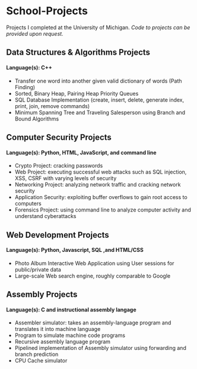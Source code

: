 # School-Projects
Projects I completed at the University of Michigan. *Code to projects can be provided upon request.*

## Data Structures & Algorithms Projects
#### Language(s): C++

* Transfer one word into another given valid dictionary of words (Path Finding)
* Sorted, Binary Heap, Pairing Heap Priority Queues
* SQL Database Implementation (create, insert, delete, generate index, print, join, remove commands)
* Minimum Spanning Tree and Traveling Salesperson using Branch and Bound Algorithms

## Computer Security Projects
#### Language(s): Python, HTML, JavaScript, and command line

* Crypto Project: cracking passwords
* Web Project: executing successful web attacks such as SQL injection, XSS, CSRF with varying levels of security
* Networking Project: analyzing network traffic and cracking network security
* Application Security: exploiting buffer overflows to gain root access to computers
* Forensics Project: using command line to analyze computer activity and understand cyberattacks

## Web Development Projects
#### Language(s): Python, Javascript, SQL ,and HTML/CSS

* Photo Album Interactive Web Application using User sessions for public/private data
* Large-scale Web search engine, roughly comparable to Google

## Assembly Projects
#### Language(s): C and instructional assembly langage

* Assembler simulator: takes an assembly-language program and translates it into machine language
* Program to simulate machine code programs
* Recursive assembly language program
* Pipelined implementation of Assembly simulator using forwarding and branch prediction
* CPU Cache simulator

